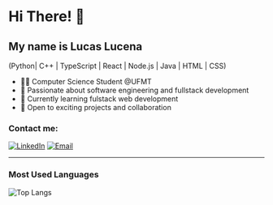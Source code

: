 # Hi There! 👋

## My name is Lucas Lucena

(Python| C++ | TypeScript | React | Node.js | Java | HTML | CSS)

- 👨‍💻 Computer Science Student @UFMT
- 🧠 Passionate about software engineering and fullstack development
- 🌱 Currently learning fulstack web development
- 💼 Open to exciting projects and collaboration

### Contact me:
[![LinkedIn](https://img.shields.io/badge/-LinkedIn-blue?style=flat-square&logo=linkedin&link=https://linkedin.com/in/seuusuario)](https://www.linkedin.com/in/lucaslucena-la/)
[![Email](https://img.shields.io/badge/-Email-purple?style=flat-square&logo=gmail&logoColor=white&link=mailto:lucaslucena.dev123@gmail.com.com)](mailto:lucaslucena.dev123@gmail.com.com)

---

### Most Used Languages
![Top Langs](https://github-readme-stats.vercel.app/api/top-langs/?username=lucaslucena-la&layout=compact&theme=tokyonight)
